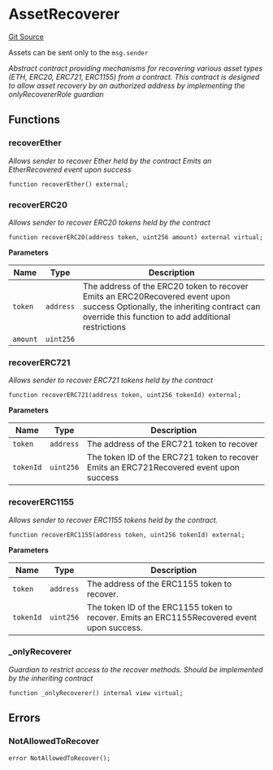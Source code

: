 # AssetRecoverer

[Git Source](https://github.com/lidofinance/community-staking-module/blob/5d5ee8e87614e268bb3181747a86b3f5fe7a75e2/src/abstract/AssetRecoverer.sol)

Assets can be sent only to the `msg.sender`

_Abstract contract providing mechanisms for recovering various asset types (ETH, ERC20, ERC721, ERC1155) from a contract.
This contract is designed to allow asset recovery by an authorized address by implementing the onlyRecovererRole guardian_

## Functions

### recoverEther

_Allows sender to recover Ether held by the contract
Emits an EtherRecovered event upon success_

```solidity
function recoverEther() external;
```

### recoverERC20

_Allows sender to recover ERC20 tokens held by the contract_

```solidity
function recoverERC20(address token, uint256 amount) external virtual;
```

**Parameters**

| Name     | Type      | Description                                                                                                                                                                        |
| -------- | --------- | ---------------------------------------------------------------------------------------------------------------------------------------------------------------------------------- |
| `token`  | `address` | The address of the ERC20 token to recover Emits an ERC20Recovered event upon success Optionally, the inheriting contract can override this function to add additional restrictions |
| `amount` | `uint256` |                                                                                                                                                                                    |

### recoverERC721

_Allows sender to recover ERC721 tokens held by the contract_

```solidity
function recoverERC721(address token, uint256 tokenId) external;
```

**Parameters**

| Name      | Type      | Description                                                                             |
| --------- | --------- | --------------------------------------------------------------------------------------- |
| `token`   | `address` | The address of the ERC721 token to recover                                              |
| `tokenId` | `uint256` | The token ID of the ERC721 token to recover Emits an ERC721Recovered event upon success |

### recoverERC1155

_Allows sender to recover ERC1155 tokens held by the contract._

```solidity
function recoverERC1155(address token, uint256 tokenId) external;
```

**Parameters**

| Name      | Type      | Description                                                                                 |
| --------- | --------- | ------------------------------------------------------------------------------------------- |
| `token`   | `address` | The address of the ERC1155 token to recover.                                                |
| `tokenId` | `uint256` | The token ID of the ERC1155 token to recover. Emits an ERC1155Recovered event upon success. |

### \_onlyRecoverer

_Guardian to restrict access to the recover methods.
Should be implemented by the inheriting contract_

```solidity
function _onlyRecoverer() internal view virtual;
```

## Errors

### NotAllowedToRecover

```solidity
error NotAllowedToRecover();
```
